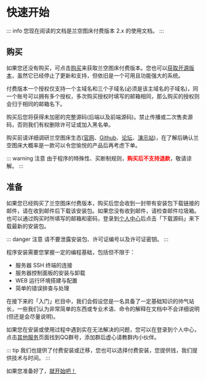 # 快速开始

::: info
您现在阅读的文档是兰空图床付费版本 2.x 的使用文档。
:::

## 购买

如果您还没有购买，可点击[购买](https://www.lsky.pro/buy)来获取兰空图床付费版本。您也可以[获取开源版本](https://github.com/lsky-org/lsky-pro)，虽然它已经停止了更新和支持，但依旧是一个可用且功能强大的系统。

付费版本一个授权仅支持一个主域名和三个子域名(必须是该主域名的子域名)，同一个账号可以拥有多个授权，多次购买授权时填写的邮箱相同，那么购买的授权则会归于相同的邮箱名下。

购买后您将获得未加密的完整源码(后端以及前端源码)。禁止传播或二次售卖源码，否则我们有权删除许可证或加入黑名单。

购买前请详细调研兰空图床生态([官网](https://www.lsky.pro)、[Github](https://github.com/lsky-org/lsky-pro)、[论坛](https://bbs.lskypro.com)、[演示站](https://v2.lskypro.com))，在了解后确认兰空图床大概率是一款可以令您愉悦的产品后再考虑下单。

::: warning 注意
由于程序的特殊性、买断制规则，**<span style="color: red">购买后不支持退款</span>**，敬请谅解。
:::

## 准备

如果您已经购买了兰空图床付费版本，购买后您会收到一封带有安装包下载链接的邮件，请在收到邮件后下载该安装包。如果您没有收到邮件，请检查邮件垃圾箱。也可以通过购买时所填写的邮箱和密码，登录到[个人中心](https://www.lsky.pro/licenses)后点击「下载源码」来下载最新的安装包。

::: danger 注意
请不要泄露安装包、许可证编号以及许可证密钥。
:::

程序安装需要您掌握一定的编程基础，包括但不限于：

- 服务器 SSH 终端的连接
- 服务器控制面板的安装与卸载
- WEB 运行环境搭建与配置
- 简单的错误排查与处理

在接下来的「入门」栏目中，我们会假设您是一名具备了一定基础知识的帅气站长，一些我们认为非常简单的东西或专业术语、命令的解释在文档中不会详细说明(但还是会尽量说明)。

如果您在安装或使用过程中遇到实在无法解决的问题，您可以在登录到个人中心，点击[其他服务](https://www.lsky.pro/serves)页面找到QQ群号，添加群后虚心请教群内小伙伴。

::: tip
我们也提供了付费安装或迁移，您也可以选择付费安装，您提供钱，我们提供技术与时间。
:::

如果您准备好了，[就开始吧！](./requirement)